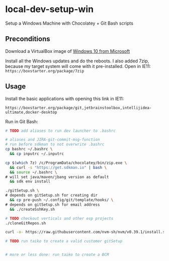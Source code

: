 # local-dev-setup-win
Setup a Windows Machine with Chocolatey + Git Bash scripts

## Preconditions

Download a VirtualBox image of [Windows 10 from Microsoft](https://developer.microsoft.com/en-us/microsoft-edge/tools/vms/)

Install all the Windows updates and do the reboots. I also added 7zip, because my target system will come with it pre-installed. Open in IE11: `https://boxstarter.org/package/7zip`

## Usage

Install the basic applications with opening this link in IE11:

```
https://boxstarter.org/package/git,jetbrainstoolbox,intellijidea-ultimate,docker-desktop
```

Run in Git Bash:

```bash
# TODO add aliases to run dev launcher to .bashrc

# aliases and JIRA-git-commit-msg-function
# run before sdkman to not overwrite .bashrc
cp bashrc ~/.bashrc \
  && cp inputrc ~/.inputrc
```

```bash
cp $(which 7z) /c/ProgramData/chocolatey/bin/zip.exe \
  && curl -s "https://get.sdkman.io" | bash \
  && source ~/.bashrc \
# will set java/maven/jbang version as default
  && sdk env install
```

```bash
./gitSetup.sh \
# depends on gitSetup.sh for creating dir
  && cp pre-push ~/.config/git/template/hooks/ \
# depends on gitSetup.sh for email address
  && ./createSshKey.sh
```

```bash
# TODO checkout verticals and other esp projects
./cloneGitRepos.sh

curl -o- https://raw.githubusercontent.com/nvm-sh/nvm/v0.39.1/install.sh | bash

# TODO run taiko to create a valid customer gitSetup


# more or less done: run taiko to create a BCM
```